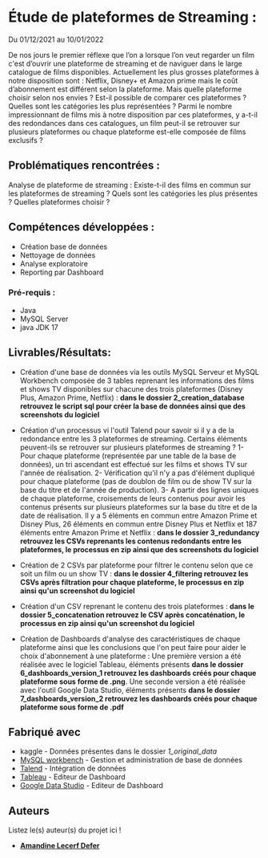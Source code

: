 # Étude de plateformes de Streaming :
Du 01/12/2021 au 10/01/2022

De nos jours le premier réflexe que l’on a lorsque l’on veut regarder un film c'est d’ouvrir une plateforme de streaming et de naviguer dans le large catalogue de films disponibles. Actuellement les plus grosses plateformes à notre disposition sont : Netflix, Disney+ et Amazon prime mais le coût d’abonnement est différent selon la plateforme. Mais quelle plateforme choisir selon nos envies ? Est-il possible de comparer ces plateformes ? Quelles sont les catégories les plus représentées ? Parmi le nombre impressionnant de films mis à notre disposition par ces plateformes, y a-t-il des redondances dans ces catalogues, un film peut-il se retrouver sur plusieurs plateformes ou chaque plateforme est-elle composée de films exclusifs ?

## Problématiques rencontrées :

Analyse de plateforme de streaming : Existe-t-il des films en commun sur les plateformes de streaming ? Quels sont les catégories les plus présentes ? Quelles plateformes choisir ?

## Compétences développées :

- Création base de données
- Nettoyage de données
- Analyse exploratoire
- Reporting par Dashboard


### Pré-requis :

- Java
- MySQL Server
- java JDK 17


## Livrables/Résultats:

- Création d'une base de données via les outils MySQL Serveur et MySQL Workbench composée de 3 tables reprenant les informations des films et shows TV disponibles sur chacune des trois plateformes (Disney Plus, Amazon Prime, Netflix) : **dans le dossier 2_creation_database retrouvez le script sql pour créer la base de données ainsi que des screenshots du logiciel**

- Création d'un processus vi l'outil Talend pour savoir si il y a de la redondance entre les 3 plateformes de streaming. Certains éléments peuvent-ils se retrouver sur plusieurs plateformes de streaming ? 1- Pour chaque plateforme (représentée par une table de la base de données), un tri ascendant est effectué sur les films et shows TV sur l'année de réalisation. 2- Vérification qu'il n'y a pas d'élément dupliqué pour chaque plateforme (pas de doublon de film ou de show TV sur la base du titre et de l'année de production). 3- A partir des lignes uniques de chaque plateforme, croisements de leurs contenus pour avoir les contenus présents sur plusieurs plateformes sur la base du titre et de la date de réalisation. Il y a 5 éléments en commun entre Amazon Prime et Disney Plus, 26 éléments en commun entre Disney Plus et Netflix et 187 éléments entre Amazon Prime et Netflix : **dans le dossier 3_redundancy retrouvez les CSVs reprenants les contenus redondants entre les plateformes, le processus en zip ainsi que des screenshots du logiciel**

- Création de 2 CSVs par plateforme pour filtrer le contenu selon que ce soit un film ou un show TV : **dans le dossier 4_filtering retrouvez les CSVs après filtration pour chaque plateforme, le processus en zip ainsi qu'un screenshot du logiciel**

- Création d'un CSV reprenant le contenu des trois plateformes : **dans le dossier 5_concatenation retrouvez le CSV après concaténation, le processus en zip ainsi qu'un screenshot du logiciel**

- Création de Dashboards d'analyse des caractéristiques de chaque plateforme ainsi que les conclusions que l'on peut faire pour aider le choix d'abonnement à une plateforme :
Une première version a été réalisée avec le logiciel Tableau, éléments présents **dans le dossier 6_dashboards_version_1 retrouvez les dashboards créés pour chaque plateforme sous forme de .png**. Une seconde version a été réalisée avec l'outil Google Data Studio, éléments présents **dans le dossier 7_dashboards_version_2 retrouvez les dashboards créés pour chaque plateforme sous forme de .pdf**

## Fabriqué avec

* kaggle - Données présentes dans le dossier _1_original_data_
* [MySQL workbench](https://www.mysql.com/fr/products/workbench/) - Gestion et administration de base de données
* [Talend](https://www.talend.com/) - Intégration de données
* [Tableau](https://www.tableau.com/fr-fr) - Editeur de Dashboard
* [Google Data Studio](https://datastudio.google.com/u/0/) - Editeur de Dashboard

## Auteurs
Listez le(s) auteur(s) du projet ici !
* [**Amandine Lecerf Defer**](https://github.com/AmandineLecerfDefer)

